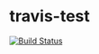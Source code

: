 # travis-test
[![Build Status](https://travis-ci.org/farkasmate/travis-test.svg?branch=master)](https://travis-ci.org/farkasmate/travis-test)
